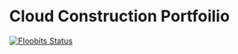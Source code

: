 # Cloud Construction Portfoilio

[![Floobits Status](https://floobits.com/nathang21/cloud-construction.github.io.svg)](https://floobits.com/nathang21/cloud-construction.github.io/redirect)

